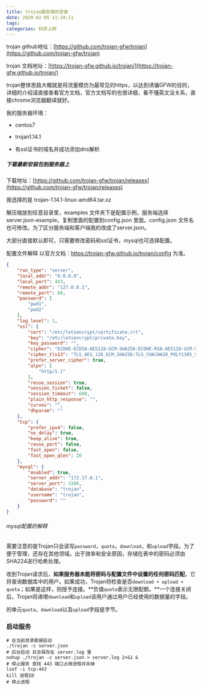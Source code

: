 ```yaml
---
title: trojan服务端的安装
date: 2020-02-05 11:34:11
tags:
categories: 科学上网
---
```


trojan github地址：[https://github.com/trojan-gfw/trojan](https://github.com/trojan-gfw/trojan)

trojan 文档地址：[https://trojan-gfw.github.io/trojan/](https://trojan-gfw.github.io/trojan/)

trojan整体思路大概就是将流量模仿为最常见的https，以达到诱骗GFW的目的，详细的介绍请直接查看官方文档，官方文档写的也很详细，看不懂英文没关系，直接chrome浏览器翻译就好。

我的服务器环境：

- centos7

- trojan1.14.1

- 有ssl证书的域名并成功添加dns解析

##### 下载最新安装包到服务器上

下载地址：[https://github.com/trojan-gfw/trojan/releases](https://github.com/trojan-gfw/trojan/releases)

我选择的是  trojan-1.14.1-linux-amd64.tar.xz

解压缩放到任意目录里，examples 文件夹下是配置示例，服务端选择 server.json-example，复制里面的配置到config.json 里面。config.json 文件名也可修改。为了区分服务端和客户端我的改成了server.json。

大部分直接默认即可，只需要修改密码和ssl证书，mysql也可选择配置。

配置文件解释 以官方文档：https://trojan-gfw.github.io/trojan/config 为准。

```json
{
    "run_type": "server",
    "local_addr": "0.0.0.0",
    "local_port": 443,
    "remote_addr": "127.0.0.1",
    "remote_port": 80,
    "password": [
        "pwd1",
        "pwd2"
    ],
    "log_level": 1,
    "ssl": {
        "cert": "/etc/letsencrypt/certificate.crt",
        "key": "/etc/letsencrypt/private.key",
        "key_password": "",
        "cipher": "ECDHE-ECDSA-AES128-GCM-SHA256:ECDHE-RSA-AES128-GCM-SHA256:ECDHE-ECDSA-AES256-GCM-SHA384:ECDHE-RSA-AES256-GCM-SHA384:ECDHE-ECDSA-CHACHA20-POLY1305:ECDHE-RSA-CHACHA20-POLY1305:DHE-RSA-AES128-GCM-SHA256:DHE-RSA-AES256-GCM-SHA384",
        "cipher_tls13": "TLS_AES_128_GCM_SHA256:TLS_CHACHA20_POLY1305_SHA256:TLS_AES_256_GCM_SHA384",
        "prefer_server_cipher": true,
        "alpn": [
            "http/1.1"
        ],
        "reuse_session": true,
        "session_ticket": false,
        "session_timeout": 600,
        "plain_http_response": "",
        "curves": "",
        "dhparam": ""
    },
    "tcp": {
        "prefer_ipv4": false,
        "no_delay": true,
        "keep_alive": true,
        "reuse_port": false,
        "fast_open": false,
        "fast_open_qlen": 20
    },
    "mysql": {
        "enabled": true,
        "server_addr": "172.17.0.1",
        "server_port": 3306,
        "database": "trojan",
        "username": "trojan",
        "password": ""
    }
}
```

###### mysql配置的解释

需要注意的是Trojan只会读写`password`，`quota`，`download`，和`upload`字段。为了便于管理，还存在其他领域。出于效率和安全原因，存储在表中的密码必须由SHA224进行哈希处理。

收到Trojan请求后，**如果服务器未能将密码与配置文件中设置的任何密码匹配**，它将查询数据库中的用户。如果成功，Trojan将检查是否`download + upload < quota`；如果是这样，则授予连接。**负值`quota`表示无限配额。**一个连接关闭后，Trojan将递增`download`和`upload`该用户通过用户已经使用的数据量的字段。

的单元`quota`，`download`以及`upload`字段是字节。

### 启动服务

```shell
# 在当前目录直接启动
./trojan -c server.json
# 后台启动 日志保存在 server.log 里
nohup ./trojan -c server.json > server.log 2>&1 &
# 停止服务 查找 443 端口占用进程并杀掉
lsof -i tcp:443
kill 进程ID
# 停止进程


```